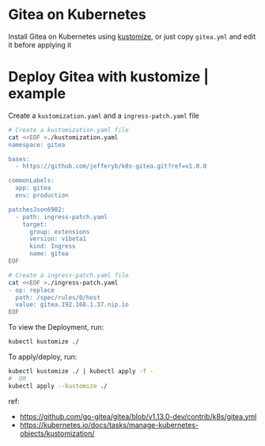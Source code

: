 # Gitea on Kubernetes

Install Gitea on Kubernetes using [kustomize](https://kubernetes.io/docs/tasks/manage-kubernetes-objects/kustomization/), or just copy `gitea.yml` and edit it before applying it

# Deploy Gitea with kustomize | example

Create a `kustomization.yaml` and a `ingress-patch.yaml` file

```bash
# Create a kustomization.yaml file
cat <<EOF >./kustomization.yaml
namespace: gitea

bases:
  - https://github.com/jefferyb/k8s-gitea.git?ref=v1.0.0

commonLabels:
  app: gitea
  env: production

patchesJson6902:
  - path: ingress-patch.yaml
    target:
      group: extensions
      version: v1beta1
      kind: Ingress
      name: gitea
EOF

# Create a ingress-patch.yaml file
cat <<EOF >./ingress-patch.yaml
- op: replace
  path: /spec/rules/0/host
  value: gitea.192.168.1.37.nip.io
EOF

```

To view the Deployment, run:

```bash
kubectl kustomize ./
```

To apply/deploy, run:

```bash
kubectl kustomize ./ | kubectl apply -f -
#  OR
kubectl apply --kustomize ./
```

ref: 
  * https://github.com/go-gitea/gitea/blob/v1.13.0-dev/contrib/k8s/gitea.yml
  * https://kubernetes.io/docs/tasks/manage-kubernetes-objects/kustomization/
